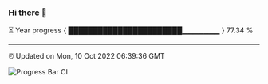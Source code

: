 ### Hi there 👋

⏳ Year progress { ███████████████████████▁▁▁▁▁▁▁ } 77.34 %

---

⏰ Updated on Mon, 10 Oct 2022 06:39:36 GMT

![Progress Bar CI](https://github.com/Shyam-Makwana/GitHub-Actions-Demo/workflows/Progress%20Bar%20CI/badge.svg)
